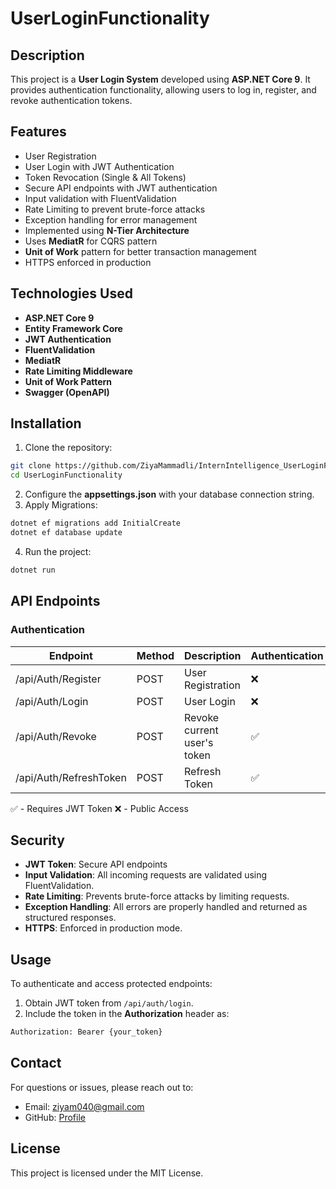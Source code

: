 # UserLoginFunctionality

## Description

This project is a **User Login System** developed using **ASP.NET Core 9**. It provides authentication functionality, allowing users to log in, register, and revoke authentication tokens.

## Features

- User Registration
- User Login with JWT Authentication
- Token Revocation (Single & All Tokens)
- Secure API endpoints with JWT authentication
- Input validation with FluentValidation
- Rate Limiting to prevent brute-force attacks
- Exception handling for error management
- Implemented using **N-Tier Architecture**
- Uses **MediatR** for CQRS pattern
- **Unit of Work** pattern for better transaction management
- HTTPS enforced in production

## Technologies Used

- **ASP.NET Core 9**
- **Entity Framework Core**
- **JWT Authentication**
- **FluentValidation**
- **MediatR**
- **Rate Limiting Middleware**
- **Unit of Work Pattern**
- **Swagger (OpenAPI)**

## Installation

1. Clone the repository:

```bash
git clone https://github.com/ZiyaMammadli/InternIntelligence_UserLoginFunctionality.git
cd UserLoginFunctionality
```

2. Configure the **appsettings.json** with your database connection string.
3. Apply Migrations:

```bash
dotnet ef migrations add InitialCreate
dotnet ef database update
```

4. Run the project:

```bash
dotnet run
```

## API Endpoints

### Authentication
| Endpoint            | Method | Description                   | Authentication |
| ------------------ | ------ | --------------------------- | -------------- |
| /api/Auth/Register | POST   | User Registration           | ❌              |
| /api/Auth/Login    | POST   | User Login                  | ❌              |
| /api/Auth/Revoke   | POST   | Revoke current user's token | ✅              |
| /api/Auth/RefreshToken| POST   | Refresh Token           | ✅              |

✅ - Requires JWT Token ❌ - Public Access

## Security

- **JWT Token**: Secure API endpoints
- **Input Validation**: All incoming requests are validated using FluentValidation.
- **Rate Limiting**: Prevents brute-force attacks by limiting requests.
- **Exception Handling**: All errors are properly handled and returned as structured responses.
- **HTTPS**: Enforced in production mode.

## Usage

To authenticate and access protected endpoints:

1. Obtain JWT token from `/api/auth/login`.
2. Include the token in the **Authorization** header as:

```bash
Authorization: Bearer {your_token}
```

## Contact

For questions or issues, please reach out to:

- Email: [ziyam040@gmail.com](mailto:ziyam040@gmail.com)
- GitHub: [Profile](https://github.com/ZiyaMammadli)

## License

This project is licensed under the MIT License.

